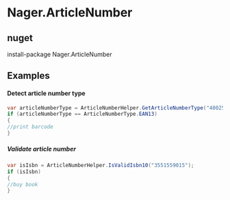 Nager.ArticleNumber
==========

## nuget
install-package Nager.ArticleNumber


## Examples

#### Detect article number type
```cs
var articleNumberType = ArticleNumberHelper.GetArticleNumberType("4002515289693");
if (articleNumberType == ArticleNumberType.EAN13)
{
//print barcode
}
```

##### Validate article number
```cs
var isIsbn = ArticleNumberHelper.IsValidIsbn10("3551559015");
if (isIsbn)
{
//buy book
}
```
